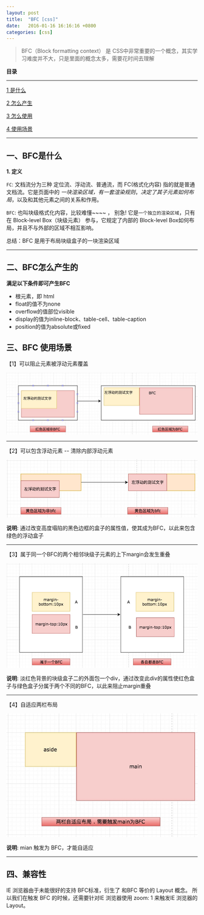 ```yaml
---
layout: post
title:  "BFC [css]"
date:   2016-01-16 16:16:16 +0800
categories: [css]
---
```

> BFC（Block formatting context） 是 CSS中非常重要的一个概念，其实学习难度并不大，只是里面的概念太多，需要花时间去理解

**目录**

---

[1 是什么](#一bfc是什么)

[2 怎么产生](#二bfc怎么产生的)

[3 怎么使用](#三bfc-使用场景)

[4 使用场景](#)

---



## 一、BFC是什么

**1. 定义**

`FC`: 文档流分为三种 定位流、浮动流、普通流，而 FC(格式化内容) 指的就是普通文档流。它是页面中的 *一块渲染区域，有一套渲染规则*，*决定了其子元素如何布局*，以及和其他元素之间的关系和作用。

`BFC`: 也叫块级格式化内容，比较难懂~~~~ ， 别急! 它是`一个独立的渲染区域`，只有在 Block-level Box（块级元素） 参与，它规定了内部的 Block-level Box如何布局，并且不与外部的区域不相互影响。

总结：BFC 是用于布局块级盒子的一块渲染区域

---

## 二、BFC怎么产生的

**满足以下条件即可产生BFC**

- 根元素，即 html
- float的值不为none
- overflow的值部位visible
- display的值为inline-block、table-cell、table-caption
- position的值为absolute或fixed


## 三、BFC 使用场景



【1】可以阻止元素被浮动元素覆盖

![](/static/img/2017/bfc/1.png)

---



【2】可以包含浮动元素 -- 清除内部浮动元素

![](/static/img/2017/bfc/2.png)

**说明**: 通过改变高度塌陷的黑色边框的盒子的属性值，使其成为BFC，以此来包含绿色的浮动盒子

---


【3】属于同一个BFC的两个相邻块级子元素的上下margin会发生重叠

![](/static/img/2017/bfc/3.png)

**说明**: 淡红色背景的块级盒子二的外面包一个div，通过改变此div的属性使红色盒子与绿色盒子分属于两个不同的BFC，以此来阻止margin重叠

---

【4】自适应两栏布局

![](/static/img/2017/bfc/4.png)

**说明**: mian 触发为 BFC，才能自适应

---

## 四、兼容性

IE 浏览器由于未能很好的支持 BFC标准，衍生了 和BFC 等价的 Layout 概念。 所以我们在触发 BFC 的时候，还需要针对IE 浏览器使用 zoom: 1 来触发IE 浏览器的 Layout。













